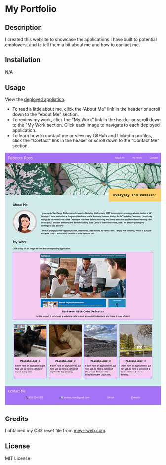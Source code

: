 # My Portfolio

## Description

I created this website to showcase the applications I have built to potential employers, and to tell them a bit about me and how to contact me.

## Installation

N/A

## Usage

View the [deployed appliation](https://sendusyourbones.github.io/rebecca-portfolio/).

- To read a little about me, click the "About Me" link in the header or scroll down to the "About Me" section.
- To review my work, click the "My Work" link in the header or scroll down to the "My Work section. Click each image to navigate to each deployed application.
- To learn how to contact me or view my GitHub and LinkedIn profiles, click the "Contact" link in the header or scroll down to the "Contact Me" section.

![Screenshot of my portfolio website showing a header and sections about me, my work, and my contact information](./assets/images/portfolio_screenshot.png)

## Credits

I obtained my CSS reset file from [meyerweb.com](http://meyerweb.com/eric/tools/css/reset/).

## License

MIT License